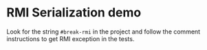 # RMI Serialization demo

Look for the string `#break-rmi` in the project and follow the comment instructions to get RMI exception in the tests.
